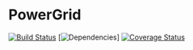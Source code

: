 # PowerGrid

[![Build Status](https://travis-ci.org/ChrisCarleton/PowerGrid.svg?branch=master)](https://travis-ci.org/ChrisCarleton/PowerGrid) [![Dependencies](https://david-dm.org/ChrisCarleton/PowerGrid.svg)] [![Coverage Status](https://coveralls.io/repos/github/ChrisCarleton/PowerGrid/badge.svg?branch=master)](https://coveralls.io/github/ChrisCarleton/PowerGrid?branch=master)
